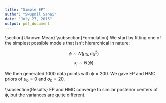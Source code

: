 ```yaml
---
title: "Simple EP"
author: "Swupnil Sahai"
date: "July 27, 2015"
output: pdf_document
---
```


\section{Uknown Mean}
\subsection{Formulation}
We start by fitting one of the simplest possible models that isn't hierarchical in nature:

$$ \phi \sim N(\mu_0, \sigma_0^2) $$
$$ x_i \sim N(\phi) $$

We then generated 1000 data points with $\phi = 200$. We gave EP and HMC priors of $\mu_0 = 0$ and $\sigma_0 = 20$.

\subsection{Results}
EP and HMC converge to similar posterior centers of $\phi$, but the variances are quite different.



